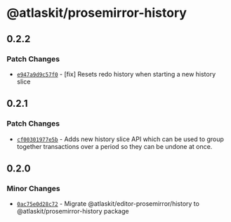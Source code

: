 # @atlaskit/prosemirror-history

## 0.2.2

### Patch Changes

- [`e947a9d9c57f0`](https://bitbucket.org/atlassian/atlassian-frontend-monorepo/commits/e947a9d9c57f0) -
  [fix] Resets redo history when starting a new history slice

## 0.2.1

### Patch Changes

- [`cf00301977e5b`](https://bitbucket.org/atlassian/atlassian-frontend-monorepo/commits/cf00301977e5b) -
  Adds new history slice API which can be used to group together transactions over a period so they
  can be undone at once.

## 0.2.0

### Minor Changes

- [`0ac75e0d28c72`](https://bitbucket.org/atlassian/atlassian-frontend-monorepo/commits/0ac75e0d28c72) -
  Migrate @atlaskit/editor-prosemirror/history to @atlaskit/prosemirror-history package

